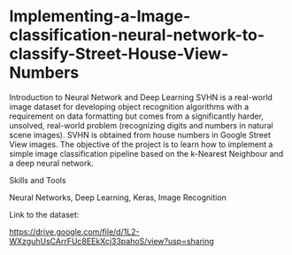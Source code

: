 # Implementing-a-Image-classification-neural-network-to-classify-Street-House-View-Numbers
Introduction to Neural Network and Deep Learning
SVHN is a real-world image dataset for developing object recognition algorithms with a requirement on data formatting but comes from a significantly harder, unsolved, real-world problem (recognizing digits and numbers in natural scene images). SVHN is obtained from house numbers in Google Street View images. The objective of the project is to learn how to implement a simple image classification pipeline based on the k-Nearest Neighbour and a deep neural network.

Skills and Tools

Neural Networks, Deep Learning, Keras, Image Recognition

Link to the dataset:

https://drive.google.com/file/d/1L2-WXzguhUsCArrFUc8EEkXcj33pahoS/view?usp=sharing
